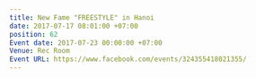```yaml
---
title: New Fame "FREESTYLE" in Hanoi
date: 2017-07-17 08:01:00 +07:00
position: 62
Event date: 2017-07-23 00:00:00 +07:00
Venue: Rec Room
Event URL: https://www.facebook.com/events/324355418021355/
---
```


